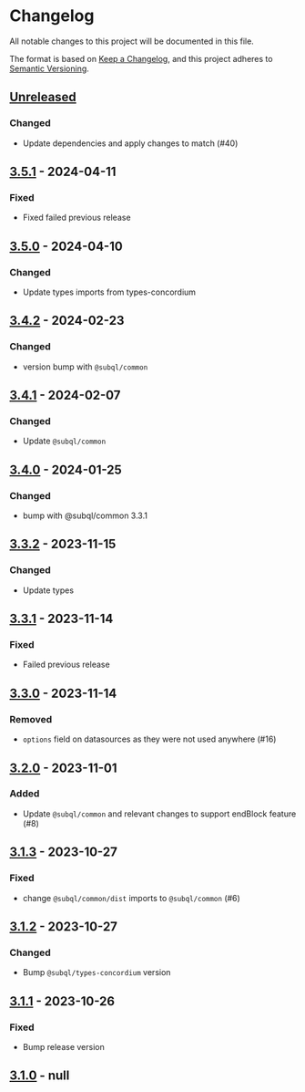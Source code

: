 # Changelog
All notable changes to this project will be documented in this file.

The format is based on [Keep a Changelog](https://keepachangelog.com/en/1.0.0/),
and this project adheres to [Semantic Versioning](https://semver.org/spec/v2.0.0.html).

## [Unreleased]
### Changed
- Update dependencies and apply changes to match (#40)

## [3.5.1] - 2024-04-11
### Fixed
- Fixed failed previous release

## [3.5.0] - 2024-04-10
### Changed
- Update types imports from types-concordium

## [3.4.2] - 2024-02-23
### Changed
- version bump with `@subql/common`

## [3.4.1] - 2024-02-07
### Changed
- Update `@subql/common`

## [3.4.0] - 2024-01-25
### Changed
- bump with @subql/common 3.3.1

## [3.3.2] - 2023-11-15
### Changed
- Update types

## [3.3.1] - 2023-11-14
### Fixed
- Failed previous release

## [3.3.0] - 2023-11-14
### Removed
- `options` field on datasources as they were not used anywhere (#16)

## [3.2.0] - 2023-11-01
### Added
- Update `@subql/common` and relevant changes to support endBlock feature (#8)

## [3.1.3] - 2023-10-27
### Fixed
- change `@subql/common/dist` imports to `@subql/common` (#6)

## [3.1.2] - 2023-10-27
### Changed
- Bump `@subql/types-concordium`  version

## [3.1.1] - 2023-10-26
### Fixed
- Bump release version

## [3.1.0] - null
[Unreleased]: https://github.com/subquery/subql-concordium/compare/common-concordium/3.5.1...HEAD
[3.5.1]: https://github.com/subquery/subql-concordium/compare/common-concordium/3.5.0...common-concordium/3.5.1
[3.5.0]: https://github.com/subquery/subql-concordium/compare/common-concordium/3.4.2...common-concordium/3.5.0
[3.4.2]: https://github.com/subquery/subql-concordium/compare/common-concordium/3.4.1...common-concordium/3.4.2
[3.4.1]: https://github.com/subquery/subql-concordium/compare/common-concordium/3.4.0...common-concordium/3.4.1
[3.4.0]: https://github.com/subquery/subql-concordium/compare/common-concordium/3.3.2...common-concordium/3.4.0
[3.3.2]: https://github.com/subquery/subql-concordium/compare/common-concordium/3.3.1...common-concordium/3.3.2
[3.3.1]: https://github.com/subquery/subql-concordium/compare/common-concordium/3.3.0...common-concordium/3.3.1
[3.3.0]: https://github.com/subquery/subql-concordium/compare/common-concordium/3.2.0...common-concordium/3.3.0
[3.2.0]: https://github.com/subquery/subql-concordium/compare/common-concordium/3.1.3...common-concordium/3.2.0
[3.1.3]: https://github.com/subquery/subql-concordium/compare/common-concordium/3.1.2...common-concordium/3.1.3
[3.1.2]: https://github.com/subquery/subql-concordium/compare/common-concordium/3.1.1...common-concordium/3.1.2
[3.1.1]: https://github.com/subquery/subql-concordium/compare/common-concordium/3.1.0...common-concordium/3.1.1
[3.1.0]: https://github.com/subquery/subql-stellar/tag/v3.1.0
